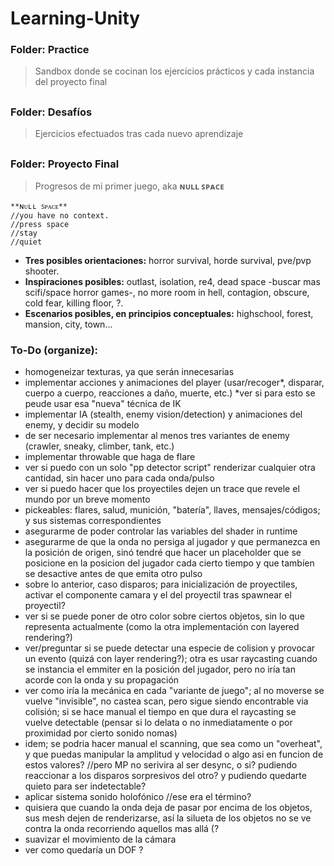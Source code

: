 # Learning-Unity

### Folder: Practice
> Sandbox donde se cocinan los ejercicios prácticos y cada instancia del proyecto final
##
### Folder: Desafíos
> Ejercicios efectuados tras cada nuevo aprendizaje
##
### Folder: Proyecto Final
> Progresos de mi primer juego, aka **ɴᴜʟʟ ꜱᴘᴀᴄᴇ** 

```
**ɴᴜʟʟ ꜱᴘᴀᴄᴇ** 
//you have no context.
//press space
//stay
//quiet
```
+ **Tres posibles orientaciones:** horror survival, horde survival, pve/pvp shooter.
+ **Inspiraciones posibles:** outlast, isolation, re4, dead space -buscar mas scifi/space horror games-, no more room in hell, contagion, obscure, cold fear, killing floor, ?.
+ **Escenarios posibles, en principios conceptuales:** highschool, forest, mansion, city, town...

### To-Do (organize):
+ homogeneizar texturas, ya que serán innecesarias
+ implementar acciones y animaciones del player (usar/recoger*, disparar, cuerpo a cuerpo, reacciones a daño, muerte, etc.) *ver si para esto se peude usar esa "nueva" técnica de IK
+ implementar IA (stealth, enemy vision/detection) y animaciones del enemy, y decidir su modelo
+ de ser necesario implementar al menos tres variantes de enemy (crawler, sneaky, climber, tank, etc.)
+ implementar throwable que haga de flare
+ ver si puedo con un solo "pp detector script" renderizar cualquier otra cantidad, sin hacer uno para cada onda/pulso
+ ver si puedo hacer que los proyectiles dejen un trace que revele el mundo por un breve momento
+ pickeables: flares, salud, munición, "batería", llaves, mensajes/códigos; y sus sistemas correspondientes
+ asegurarme de poder controlar las variables del shader in runtime
+ asegurarme de que la onda no persiga al jugador y que permanezca en la posición de origen, sinó tendré que hacer un placeholder que se posicione en la posicion del jugador cada cierto tiempo y que tambíen se desactive antes de que emita otro pulso
+ sobre lo anterior, caso disparos; para inicialización de proyectiles, activar el componente camara y el del proyectil tras spawnear el proyectil?
+ ver si se puede poner de otro color sobre ciertos objetos, sin lo que representa actualmente (como la otra implementación con layered rendering?)
+ ver/preguntar si se puede detectar una especie de colision y provocar un evento (quizá con layer rendering?); otra es usar raycasting cuando se instancia el emmiter en la posición del jugador, pero no iría tan acorde con la onda y su propagación
+ ver como iría la mecánica en cada "variante de juego"; al no moverse se vuelve "invisible", no castea scan, pero sigue siendo encontrable via colisión; si se hace manual el tiempo en que dura el raycasting se vuelve detectable (pensar si lo delata o no inmediatamente o por proximidad por cierto sonido nomas)
+ idem; se podria hacer manual el scanning, que sea como un "overheat", y que puedas manipular la amplitud y velocidad o algo asi en funcion de estos valores?
//pero MP no serivira al ser desync, o si? pudiendo reaccionar a los disparos sorpresivos del otro? y pudiendo quedarte quieto para ser indetectable?
+ aplicar sistema sonido holofónico //ese era el término?
+ quisiera que cuando la onda deja de pasar por encima de los objetos, sus mesh dejen de renderizarse, así la silueta de los objetos no se ve contra la onda recorriendo aquellos mas allá (?
+ suavizar el movimiento de la cámara
+ ver como quedaría un DOF ?
##